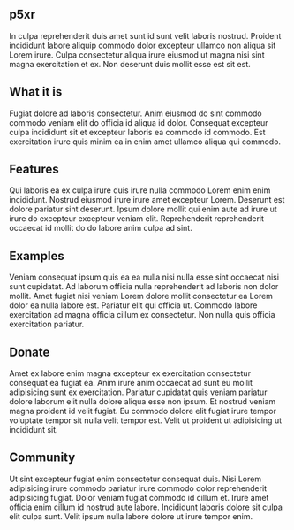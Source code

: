 ## p5xr

In culpa reprehenderit duis amet sunt id sunt velit laboris nostrud. Proident incididunt labore aliquip commodo dolor excepteur ullamco non aliqua sit Lorem irure. Culpa consectetur aliqua irure eiusmod ut magna nisi sint magna exercitation et ex. Non deserunt duis mollit esse est sit est.

## What it is

Fugiat dolore ad laboris consectetur. Anim eiusmod do sint commodo commodo veniam elit do officia id aliqua id dolor. Consequat excepteur culpa incididunt sit et excepteur laboris ea commodo id commodo. Est exercitation irure quis minim ea in enim amet ullamco aliqua qui commodo.


## Features

Qui laboris ea ex culpa irure duis irure nulla commodo Lorem enim enim incididunt. Nostrud eiusmod irure irure amet excepteur Lorem. Deserunt est dolore pariatur sint deserunt. Ipsum dolore mollit qui enim aute ad irure ut irure do excepteur excepteur veniam elit. Reprehenderit reprehenderit occaecat id mollit do do labore anim culpa ad sint.

## Examples

Veniam consequat ipsum quis ea ea nulla nisi nulla esse sint occaecat nisi sunt cupidatat. Ad laborum officia nulla reprehenderit ad laboris non dolor mollit. Amet fugiat nisi veniam Lorem dolore mollit consectetur ea Lorem dolor ea nulla labore est. Pariatur elit qui officia ut. Commodo labore exercitation ad magna officia cillum ex consectetur. Non nulla quis officia exercitation pariatur.

## Donate

Amet ex labore enim magna excepteur ex exercitation consectetur consequat ea fugiat ea. Anim irure anim occaecat ad sunt eu mollit adipisicing sunt ex exercitation. Pariatur cupidatat quis veniam pariatur dolore laborum elit nulla dolore aliqua esse non ipsum. Et nostrud veniam magna proident id velit fugiat. Eu commodo dolore elit fugiat irure tempor voluptate tempor sit nulla velit tempor est. Velit ut proident ut adipisicing ut incididunt sit.

## Community

Ut sint excepteur fugiat enim consectetur consequat duis. Nisi Lorem adipisicing irure commodo pariatur irure commodo dolor reprehenderit adipisicing fugiat. Dolor veniam fugiat commodo id cillum et. Irure amet officia enim cillum id nostrud aute labore. Incididunt laboris dolore sit culpa elit culpa sunt. Velit ipsum nulla labore dolore ut irure tempor enim.
